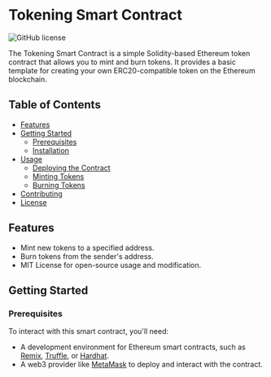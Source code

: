 # Tokening Smart Contract

![GitHub license](https://img.shields.io/badge/license-MIT-blue.svg)

The Tokening Smart Contract is a simple Solidity-based Ethereum token contract that allows you to mint and burn tokens. It provides a basic template for creating your own ERC20-compatible token on the Ethereum blockchain.

## Table of Contents

- [Features](#features)
- [Getting Started](#getting-started)
  - [Prerequisites](#prerequisites)
  - [Installation](#installation)
- [Usage](#usage)
  - [Deploying the Contract](#deploying-the-contract)
  - [Minting Tokens](#minting-tokens)
  - [Burning Tokens](#burning-tokens)
- [Contributing](#contributing)
- [License](#license)

## Features

- Mint new tokens to a specified address.
- Burn tokens from the sender's address.
- MIT License for open-source usage and modification.

## Getting Started

### Prerequisites

To interact with this smart contract, you'll need:

- A development environment for Ethereum smart contracts, such as [Remix](https://remix.ethereum.org/), [Truffle](https://www.trufflesuite.com/), or [Hardhat](https://hardhat.org/).
- A web3 provider like [MetaMask](https://metamask.io/) to deploy and interact with the contract.
